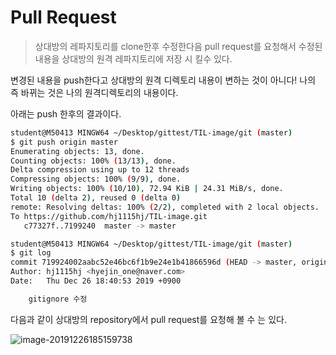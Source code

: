  # Pull Request

> 상대방의 레파지토리를 clone한후 수정한다음 pull request를 요청해서 수정된 내용을 상대방의 원격 레파지토리에  저장 시 킬수 있다.
>
> 

변경된 내용을 push한다고 상대방의 원격 디렉토리 내용이 변하는 것이 아니다! 나의 즉 바뀌는 것은 나의 원격디렉토리의 내용이다.

아래는 push 한후의 결과이다.

```bash
student@M50413 MINGW64 ~/Desktop/gittest/TIL-image/git (master)
$ git push origin master
Enumerating objects: 13, done.
Counting objects: 100% (13/13), done.
Delta compression using up to 12 threads
Compressing objects: 100% (9/9), done.
Writing objects: 100% (10/10), 72.94 KiB | 24.31 MiB/s, done.
Total 10 (delta 2), reused 0 (delta 0)
remote: Resolving deltas: 100% (2/2), completed with 2 local objects.
To https://github.com/hj1115hj/TIL-image.git
   c77327f..7199240  master -> master

student@M50413 MINGW64 ~/Desktop/gittest/TIL-image/git (master)
$ git log
commit 719924002aabc52e46bc6f1b9e24e1b41866596d (HEAD -> master, origin/master, origin/HEAD)
Author: hj1115hj <hyejin_one@naver.com>
Date:   Thu Dec 26 18:40:53 2019 +0900

    gitignore 수정

```

다음과 같이 상대방의 repository에서 pull request를 요청해 볼 수 는 있다.

![image-20191226185159738](C:\Users\student\AppData\Roaming\Typora\typora-user-images\image-20191226185159738.png)